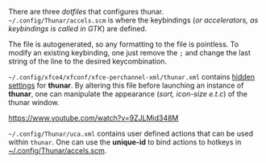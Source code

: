 There are three *dotfiles* that configures thunar. `~/.config/Thunar/accels.scm` is where the keybindings (*or accelerators, as keybindings is called in GTK*) are defined.

The file is autogenerated, so any formatting to the file is pointless. To modify an existing keybinding, one just remove the `;` and change the last string of the line to the desired keycombination. 

`~/.config/xfce4/xfconf/xfce-perchannel-xml/thunar.xml` contains [hidden settings](https://docs.xfce.org/xfce/thunar/hidden-settings) for **thunar**. By altering this file before launching an instance of **thunar**, one can manipulate the appearance (*sort, icon-size e.t.c*) of the thunar window. 

https://www.youtube.com/watch?v=9ZJLMid348M  

`~/.config/Thunar/uca.xml` contains user defined actions that can be used within `thunar`. One can use the **unique-id** to bind actions to hotkeys in [~/.config/Thunar/accels.scm](https://budrich.github.io/dots/thunar/keybindings).
